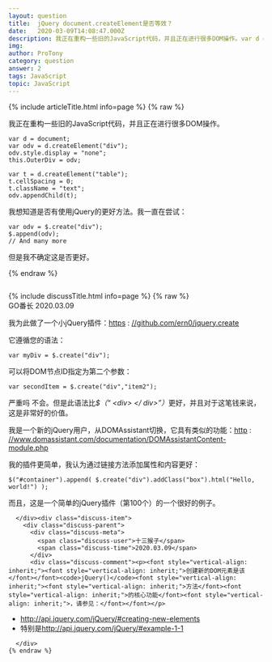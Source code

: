 ```yaml
---
layout: question
title:  jQuery document.createElement是否等效？
date:   2020-03-09T14:08:47.000Z
description: 我正在重构一些旧的JavaScript代码，并且正在进行很多DOM操作。var d = document;var odv = d.createEle...
img: 
author: ProTony
category: question
answer: 2
tags: JavaScript
topic: JavaScript
---
```

<div class="article-root">
  <div class="article">
    {% include articleTitle.html info=page %}
    {% raw %}
    <div class="article-content"><p><font style="vertical-align: inherit;"><font style="vertical-align: inherit;">我正在重构一些旧的JavaScript代码，并且正在进行很多DOM操作。</font></font></p>

<pre><code>var d = document;<font></font>
var odv = d.createElement("div");<font></font>
odv.style.display = "none";<font></font>
this.OuterDiv = odv;<font></font>
<font></font>
var t = d.createElement("table");<font></font>
t.cellSpacing = 0;<font></font>
t.className = "text";<font></font>
odv.appendChild(t);<font></font>
</code></pre>

<p><font style="vertical-align: inherit;"><font style="vertical-align: inherit;">我想知道是否有使用jQuery的更好方法。</font><font style="vertical-align: inherit;">我一直在尝试：</font></font></p>

<pre><code>var odv = $.create("div");<font></font>
$.append(odv);<font></font>
// And many more<font></font>
</code></pre>

<p><font style="vertical-align: inherit;"><font style="vertical-align: inherit;">但是我不确定这是否更好。</font></font></p></div>
    {% endraw %}
  </div>
  <p style="height: 0;width:0;overflow: hidden;"> 第301篇《jQuery document.createElement是否等效？》来自Winter(https://github.com/aiyld/aiyld.github.io)的站点</p>
  <div class="discuss-wrapper">
    {% include discussTitle.html info=page %}
    {% raw %}
    <div class="discuss-item">
        <div class="discuss-parent">
          <div class="discuss-meta">
            <span class="discuss-user">GO番长</span>
            <span class="discuss-time">2020.03.09</span>
          </div>
          <div class="discuss-comment"><p><font style="vertical-align: inherit;"><font style="vertical-align: inherit;">我为此做了一个小jQuery插件：</font><a href="https://github.com/ern0/jquery.create" rel="noreferrer"><font style="vertical-align: inherit;">https</font></a><font style="vertical-align: inherit;"> : </font></font><a href="https://github.com/ern0/jquery.create" rel="noreferrer"><font style="vertical-align: inherit;"><font style="vertical-align: inherit;">//github.com/ern0/jquery.create</font></font></a></p>

<p><font style="vertical-align: inherit;"><font style="vertical-align: inherit;">它遵循您的语法：</font></font></p>

<pre><code>var myDiv = $.create("div");
</code></pre>

<p><font style="vertical-align: inherit;"><font style="vertical-align: inherit;">可以将DOM节点ID指定为第二个参数：</font></font></p>

<pre><code>var secondItem = $.create("div","item2");
</code></pre>

<p><font style="vertical-align: inherit;"><font style="vertical-align: inherit;">严重吗 </font><font style="vertical-align: inherit;">不会。但是此语法比</font></font><em><font style="vertical-align: inherit;"><font style="vertical-align: inherit;">$（“ &lt;div&gt; &lt;/ div&gt;”）</font></font></em><font style="vertical-align: inherit;"><font style="vertical-align: inherit;">更好</font><font style="vertical-align: inherit;">，并且对于这笔钱来说，这是非常好的价值。</font></font></p>

<p><font style="vertical-align: inherit;"><font style="vertical-align: inherit;">我是一个新的jQuery用户，从DOMAssistant切换，它具有类似的功能：</font><a href="http://www.domassistant.com/documentation/DOMAssistantContent-module.php" rel="noreferrer"><font style="vertical-align: inherit;">http</font></a><font style="vertical-align: inherit;"> : </font></font><a href="http://www.domassistant.com/documentation/DOMAssistantContent-module.php" rel="noreferrer"><font style="vertical-align: inherit;"><font style="vertical-align: inherit;">//www.domassistant.com/documentation/DOMAssistantContent-module.php</font></font></a></p>

<p><font style="vertical-align: inherit;"><font style="vertical-align: inherit;">我的插件更简单，我认为通过链接方法添加属性和内容更好：</font></font></p>

<pre><code>$("#container").append( $.create("div").addClass("box").html("Hello, world!") );
</code></pre>

<p><font style="vertical-align: inherit;"><font style="vertical-align: inherit;">而且，这是一个简单的jQuery插件（第100个）的一个很好的例子。</font></font></p></div>
        </div>
        
      </div><div class="discuss-item">
        <div class="discuss-parent">
          <div class="discuss-meta">
            <span class="discuss-user">十三猴子</span>
            <span class="discuss-time">2020.03.09</span>
          </div>
          <div class="discuss-comment"><p><font style="vertical-align: inherit;"><font style="vertical-align: inherit;">创建新的DOM元素是该</font></font><code>jQuery()</code><font style="vertical-align: inherit;"><font style="vertical-align: inherit;">方法</font><font style="vertical-align: inherit;">的核心功能</font><font style="vertical-align: inherit;">，请参见：</font></font></p>

<ul>
<li><a href="http://api.jquery.com/jQuery/#creating-new-elements" rel="noreferrer"><font style="vertical-align: inherit;"><font style="vertical-align: inherit;">http://api.jquery.com/jQuery/#creating-new-elements</font></font></a></li>
<li><font style="vertical-align: inherit;"><font style="vertical-align: inherit;">特别是</font></font><a href="http://api.jquery.com/jQuery/#example-1-1" rel="noreferrer"><font style="vertical-align: inherit;"><font style="vertical-align: inherit;">http://api.jquery.com/jQuery/#example-1-1</font></font></a></li>
</ul></div>
        </div>
        
      </div>
    {% endraw %}
  </div>
<div>
